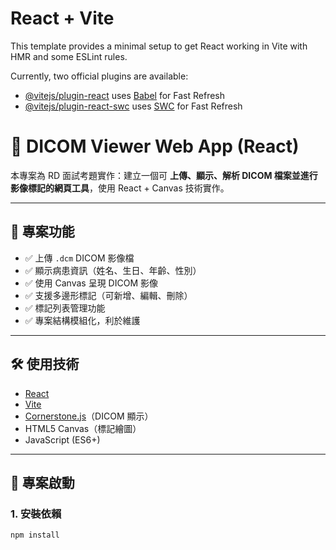 # React + Vite

This template provides a minimal setup to get React working in Vite with HMR and some ESLint rules.

Currently, two official plugins are available:

- [@vitejs/plugin-react](https://github.com/vitejs/vite-plugin-react/blob/main/packages/plugin-react) uses [Babel](https://babeljs.io/) for Fast Refresh
- [@vitejs/plugin-react-swc](https://github.com/vitejs/vite-plugin-react/blob/main/packages/plugin-react-swc) uses [SWC](https://swc.rs/) for Fast Refresh

# 🩻 DICOM Viewer Web App (React)

本專案為 RD 面試考題實作：建立一個可 **上傳、顯示、解析 DICOM 檔案並進行影像標記的網頁工具**，使用 React + Canvas 技術實作。

---

## 📌 專案功能

- ✅ 上傳 `.dcm` DICOM 影像檔
- ✅ 顯示病患資訊（姓名、生日、年齡、性別）
- ✅ 使用 Canvas 呈現 DICOM 影像
- ✅ 支援多邊形標記（可新增、編輯、刪除）
- ✅ 標記列表管理功能
- ✅ 專案結構模組化，利於維護

---

## 🛠️ 使用技術

- [React](https://react.dev/)
- [Vite](https://vitejs.dev/)
- [Cornerstone.js](https://docs.cornerstonejs.org/)（DICOM 顯示）
- HTML5 Canvas（標記繪圖）
- JavaScript (ES6+)

---

## 🚀 專案啟動

### 1. 安裝依賴

```bash
npm install

